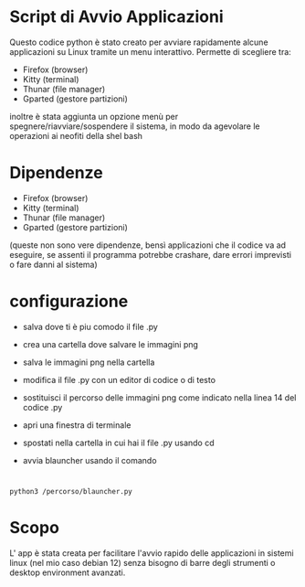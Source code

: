 # Script di Avvio Applicazioni

Questo codice python è stato creato per avviare rapidamente alcune applicazioni su Linux tramite un menu interattivo.
Permette di scegliere tra:

 - Firefox (browser)
 - Kitty (terminal)
 - Thunar (file manager)
 - Gparted (gestore partizioni)

inoltre è stata aggiunta un opzione menù per spegnere/riavviare/sospendere il sistema, in modo da agevolare le operazioni
ai neofiti della shel bash

# Dipendenze

 - Firefox (browser)
 - Kitty (terminal)
 - Thunar (file manager)
 - Gparted (gestore partizioni)

(queste non sono vere dipendenze, bensì applicazioni che il codice va ad eseguire, se assenti il programma potrebbe crashare,
dare errori imprevisti o fare danni al sistema)

# configurazione
 - salva dove ti è piu comodo il file .py
 - crea una cartella dove salvare le immagini png
 - salva le immagini png nella cartella
 - modifica il file .py con un editor di codice o di testo
 - sostituisci il percorso delle immagini png come indicato nella linea 14 del codice .py

 - apri una finestra di terminale
 - spostati nella cartella in cui hai il file .py usando cd
 - avvia blauncher usando il comando

#
    python3 /percorso/blauncher.py

# Scopo

L' app è stata creata per facilitare l'avvio rapido delle applicazioni in sistemi linux (nel mio caso debian 12)
senza bisogno di barre degli strumenti o desktop environment avanzati.
